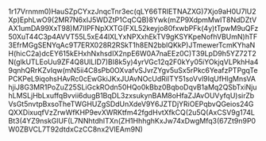 1r17Vrnmm0)HauSZpCYxzJnqcTnr3ec(qLY66TRIETNAZXG)7Xjo9aH0U7lU2Xp)EphLwO9(2MR7N6xIJ5WDZtP1CqCQB)8Ywk(mZP9XdpmMwIT8NdDZtVAX1umDA99XxT98)M7IlPFNpXXTG(FXL52keyjo80fxwbPFk(4y)tTpwM9uQFz50XuT44C3p4AVVT55L5xE44lXLYxNPXxhEkTV9gKSYKpeNofhVBUmN)hTF3EfrMGgSENYqAc9T7ERX028R2RSkT1h8EN2bblQKkP)JTmewerTcmKYhaNH(hicC2a)dcEY615kEHxhNxhsdIX2npE6W0A7naEEz0C)T39LpD9h5YZ72T2N(glkUTLEoUu9ZF4Q8UlLID7)BI8k5y)4yrVGc12q2F0kYy05iYOkjqVLPkhHa49qnhQRrKZvIqw(mN5ii4C8sPb0OXvafvSJvrZYgv5uSx5rPkc6YeafzPTPgqTePCKPeL9iqohsHAvRc0cEwGkiJKxJUAvNOcUdRilTY51soVvl9IqUfHlgMnsVAhjiJ8G3MR1PoZuZ25SLiGckROdn50HQo0kBbz0BqboDqvB1aMq2QSbTxiNjuhLMSLjHbLxuffqBvvii6dugB1BqDL3zxsukynBAM8oHfaZJAvOUVyfqU)sirZbVsGt5nvtpBxsoTheTWGHUZgSDdUnXdeV9Y6JZTDjYRiOEPqbvQGeios24GQXXDixuqfVzZrwWfKHP9evXWRKtfm42fgdHvtXfkCQ(2u5Q(AxCSV9g174LBt3(4YZ9nskGlUF(L7NNhtdhlTXn(ZH1HhhghKxJw74xDwgMfq3(67Zt9n9P0W0ZBVCL7T92dtdxCzCC8nx2VlEAm9N)
